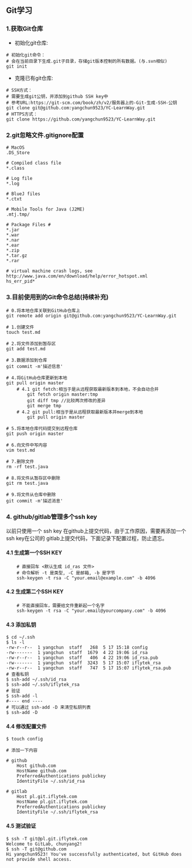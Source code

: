 ## Git学习
### 1.获取Git仓库

- 初始化git仓库: 

```shell
# 初始化git命令：
# 会在当前目录下生成.git子目录，存储git版本控制的所有数据。(与.svn相似)
git init
```

- 克隆已有git仓库: 

```shell
# SSH方式：
# 需要生成git公钥，并添加到github SSH key中
# 参考URL:https://git-scm.com/book/zh/v2/服务器上的-Git-生成-SSH-公钥
git clone git@github.com:yangchun9523/YC-LearnWay.git
# HTTPS方式：
git clone https://github.com/yangchun9523/YC-LearnWay.git
```
### 2.git忽略文件.gitignore配置

```text
# MacOS
.DS_Store

# Compiled class file
*.class

# Log file
*.log

# BlueJ files
*.ctxt

# Mobile Tools for Java (J2ME)
.mtj.tmp/

# Package Files #
*.jar
*.war
*.nar
*.ear
*.zip
*.tar.gz
*.rar

# virtual machine crash logs, see http://www.java.com/en/download/help/error_hotspot.xml
hs_err_pid*
```

### 3.目前使用到的Git命令总结(持续补充)

```shell
# 0.将本地仓库关联到GitHub仓库上
git remote add origin git@github.com:yangchun9523/YC-LearnWay.git

# 1.创建文件
touch test.md

# 2.将文件添加到暂存区
git add test.md

# 3.数据添加到仓库
git commit -m'描述信息'

# 4.将GitHub仓库更新到本地
git pull origin master
	# 4.1 git fetch:相当于是从远程获取最新版本到本地，不会自动合并
		git fetch origin master:tmp
	  	git diff tmp //比较两次修改的差异
		git merge tmp
	# 4.2 git pull:相当于是从远程获取最新版本并merge到本地
		git pull origin master
		
# 5.将本地仓库代码提交到远程仓库
git push origin master

# 6.向文件中写内容
vim test.md

# 7.删除文件
rm -rf test.java

# 8.将文件从暂存区中删除
git rm test.java

# 9.将文件从仓库中删除
git commit -m'描述消息'

```

### 4. github/gitlab管理多个ssh key
以前只使用一个 ssh key 在github上提交代码，由于工作原因，需要再添加一个ssh key在公司的 gitlab上提交代码，下面记录下配置过程，防止遗忘。

#### 4.1 生成第一个SSH KEY
```shell
	# 直接回车 <默认生成 id_ras 文件>
	# 命令解析 -t 是类型, -C 是邮箱, -b 是字节
	ssh-keygen -t rsa -C "your.email@example.com" -b 4096
```
#### 4.2 生成第二个SSH KEY
```shell
	# 不能直接回车，需要给文件重新起一个名字
	ssh-keygen -t rsa -C "your.email@yourcompany.com" -b 4096
```
#### 4.3 添加私钥
```shell
$ cd ~/.ssh
$ ls -l
-rw-r--r--  1 yangchun  staff   268  5 17 15:18 config
-rw-------  1 yangchun  staff  1679  4 22 19:06 id_rsa
-rw-r--r--  1 yangchun  staff   406  4 22 19:06 id_rsa.pub
-rw-------  1 yangchun  staff  3243  5 17 15:07 iflytek_rsa
-rw-r--r--  1 yangchun  staff   747  5 17 15:07 iflytek_rsa.pub
# 查看私钥
$ ssh-add ~/.ssh/id_rsa
$ ssh-add ~/.ssh/iflytek_rsa
# 验证
$ ssh-add -l
#---- end ---- 
# 可以通过 ssh-add -D 来清空私钥列表
$ ssh-add -D
```
#### 4.4 修改配置文件
```shell
$ touch config

# 添加一下内容

# github
    Host github.com
    HostName github.com
    PreferredAuthentications publickey
    IdentityFile ~/.ssh/id_rsa

# gitlab
    Host pl.git.iflytek.com
    HostName pl.git.iflytek.com
    PreferredAuthentications publickey
    IdentityFile ~/.ssh/iflytek_rsa
```

#### 4.5 测试验证
```shell
$ ssh -T git@pl.git.iflytek.com
Welcome to GitLab, chunyang2!
$ ssh -T git@github.com
Hi yangchun9523! You've successfully authenticated, but GitHub does not provide shell access.
```



